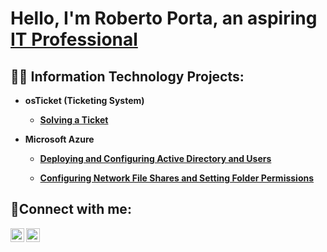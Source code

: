 <h1>Hello, I'm Roberto Porta, an aspiring <a href="https://linkedin.com/in/roberto-g-porta">IT Professional</a></h1>

<h2>👨‍💻 Information Technology Projects:</h2>

- <b>osTicket (Ticketing System)</b>

    - <b>[Solving a Ticket](https://github.com/robertoporta/osticket)</b>

- <b>Microsoft Azure</b>

    - <b>[Deploying and Configuring Active Directory and Users](https://github.com/robertoporta/activedirectory)</b>

    - <b>[Configuring Network File Shares and Setting Folder Permissions](https://github.com/robertoporta/permissions)</b>

<h2>🤳Connect with me:</h2>

[<img align="left" alt="Roberto | LinkedIn" width="22px" src="https://cdn.jsdelivr.net/npm/simple-icons@v3/icons/linkedin.svg" />][linkedin]
[<img align="left" alt="Roberto | Instagram" width="22px" src="https://cdn.jsdelivr.net/npm/simple-icons@v3/icons/instagram.svg" />][instagram]

[instagram]: https://www.instagram.com/rob.porta02
[linkedin]: https://www.linkedin.com/in/roberto-g-porta/

